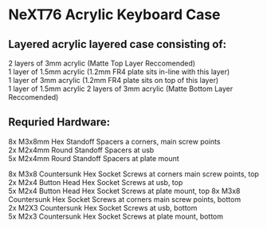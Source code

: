 NeXT76 Acrylic Keyboard Case 
=====================
Layered acrylic layered case consisting of:
---------------
2 layers of 3mm acrylic  (Matte Top Layer Reccomended)  
1 layer of 1.5mm acrylic (1.2mm FR4 plate sits in-line with this layer)   
1 layer of 3mm acrylic (1.2mm FR4 plate sits on top of this layer)  
1 layer of 1.5mm acrylic 
2 layers of 3mm acrylic (Matte Bottom Layer Reccomended)  

Requried Hardware:
---------------
8x M3x8mm Hex Standoff Spacers a corners, main screw points   
2x M2x4mm Round Standoff Spacers at usb  
5x M2x4mm Rourd Standoff Spacers at plate mount  

8x M3x8 Countersunk Hex Socket Screws at corners main screw points, top  
2x M2x4 Button Head Hex Socket Screws at usb, top  
5x M2x4 Button Head Hex Socket Screws at plate mount, top
8x M3x8 Countersunk Hex Socket Screws at corners main screw points, bottom  
2x M2X3 Countersunk Hex Socket Screws at usb, bottom  
5x M2x3 Countersunk Hex Socket Screws at plate mount, bottom  
